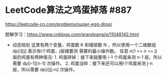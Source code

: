 # LeetCode算法之鸡蛋掉落 #887
https://leetcode-cn.com/problems/super-egg-drop/

题解学习：https://www.cnblogs.com/grandyang/p/11048142.html

- 动态规划 
    这里有两个变量，鸡蛋数 K 和楼层数 N ，所以使用一个二维数组 dp[i][j] 表示有i个鸡蛋，j层楼要测 需要的最小操作数。
    任意 n(1 <= n <= j) 层扔鸡蛋有两种情况:
      1. 鸡蛋碎掉：接下来就要用 i-1 个鸡蛋来测 n-1 层，所以需要 dp[i-1][n-1] 次操作。
      2. 鸡蛋没碎：接下来还可以用i个鸡蛋来测 j-n 层，所以需要 dp[i][j-n] 次操作。